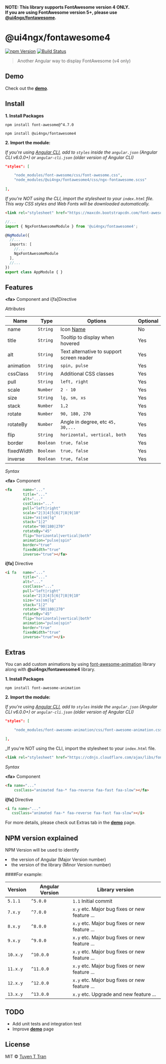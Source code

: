 **NOTE: This library supports FontAwesome version 4 ONLY.<br/>
If you are using FontAwesome version 5+, please use [@ui4ngx/fontawesome](https://github.com/tuyenttran/ngx-fontawesome).**

# @ui4ngx/fontawesome4


[![npm Version](https://img.shields.io/npm/v/@ui4ngx/fontawesome4.svg)](https://www.npmjs.com/package/@ui4ngx/fontawesome4)
[![Build Status](https://app.travis-ci.com/tuyenttran/ngx-fontawesome4.svg?branch=master)](https://app.travis-ci.com/tuyenttran/ngx-fontawesome4)
> Another Angular way to display FontAwesome (v4 only)

## Demo

Check out the **[demo](https://tuyenttran.github.io/ngx-fontawesome4/)**.


## Install

**1. Install Packages**

`npm install font-awesome@^4.7.0`

`npm install @ui4ngx/fontawesome4`

**2. Import the module:**

_If you're using [Angular CLI](https://github.com/angular/angular-cli), add to `styles` inside the `angular.json` (Angular CLI v6.0.0+) or `angular-cli.json` (older version of Angular CLI)_
```json
"styles": [

    "node_modules/font-awesome/css/font-awesome.css",
    "node_modules/@ui4ngx/fontawesome4/css/ngx-fontawesome.scss"
    
],
```

_If you're NOT using the CLI, import the stylesheet to your `index.html` file. <br/>
This way CSS styles and Web Fonts will be downloaded automatically._
```html
<link rel="stylesheet" href="https://maxcdn.bootstrapcdn.com/font-awesome/4.7.0/css/font-awesome.min.css">
```

```typescript
//...
import { NgxFontAwesomeModule } from '@ui4ngx/fontawesome4';

@NgModule({
  //...
  imports: [
    //...
    NgxFontAwesomeModule
  ],
  //...
})
export class AppModule { }
```


## Features

**&lt;fa&gt;** Component and i[fa]Directive 


*Attributes*

Name      | Type               | Options                                   | Optional
---       | ---                | ---                                       | ---
name      | `String`           | Icon [Name](http://fontawesome.io/icons/) | No
title     | `String`           | Tooltip to display when hovered           | Yes
alt       | `String`           | Text alternative to support screen reader | Yes
animation | `String`           | `spin, pulse`                             | Yes
cssClass  | `String`           | Additional CSS classes                    | Yes
pull      | `String`           | `left, right`                             | Yes
scale     | `Number`           | `2 - 10`                                  | Yes
size      | `String`           | `lg, sm, xs`                              | Yes
stack     | `Number`           | `1,2`                                     | Yes
rotate    | `Number`           | `90, 180, 270`                            | Yes
rotateBy  | `Number`           | Angle in degree,  etc `45, 30,...`        | Yes
flip      | `String`           | `horizontal, vertical, both`              | Yes
border    | `Boolean`          | `true, false`                             | Yes
fixedWidth| `Boolean`          | `true, false`                             | Yes
inverse   | `Boolean`          | `true, false`                             | Yes

*Syntax*

**&lt;fa&gt;** Component 

```html
<fa     name="..."
        title="..."
        alt="..."
        cssClass="..."
        pull="left|right"
        scale="2|3|4|5|6|7|8|9|10"
        size="xs|sm|lg"
        stack="1|2"
        rotate="90|180|270"
        rotateBy="45"
        flip="horizontal|vertical|both"
        animation="pulse|spin"
        border="true"
        fixedWidth="true"
        inverse="true"></fa>
```


**i[fa]** Directive 


```html
<i fa   name="..."
        title="..."
        alt="..."
        cssClass="..."
        pull="left|right"
        scale="2|3|4|5|6|7|8|9|10"
        size="xs|sm|lg"
        stack="1|2"
        rotate="90|180|270"
        rotateBy="45"
        flip="horizontal|vertical|both"
        animation="pulse|spin"
        border="true"
        fixedWidth="true"
        inverse="true"></i>
```

## Extras

You can add custom animations by using [font-awesome-animation](https://l-lin.github.io/font-awesome-animation/) library along with <b>@ui4ngx/fontawesome4</b> library.<br/>

**1. Install Packages**

`npm install font-awesome-animation`

**2. Import the module:**

_If you're using [Angular CLI](https://github.com/angular/angular-cli), add to `styles` inside the `angular.json` (Angular CLI v6.0.0+) or `angular-cli.json` (older version of Angular CLI)_
```json
"styles": [

    "node_modules/font-awesome-animation/css/font-awesome-animation.css",

],
```

_If you're NOT using the CLI, import the stylesheet to your `index.html` file. <br/>
```html
<link rel="stylesheet" href="https://cdnjs.cloudflare.com/ajax/libs/font-awesome-animation/0.3.0/font-awesome-animation.min.css">
```

*Syntax*

**&lt;fa&gt;** Component

```html
<fa name="..."
    cssClass="animated faa-* faa-reverse faa-fast faa-slow"></fa>
```

**i[fa]** Directive 


```html
<i fa name="..."
   cssClass="animated faa-* faa-reverse faa-fast faa-slow"></i>
```

For more details, please check out Extras tab in the **[demo](https://tuyenttran.github.io/ngx-fontawesome4/)** page. 

## NPM version explained

NPM Version will be used to identify 
<li>the version of Angular (Major Version number)</li> 
<li>the version of the library (Minor Version number)</li>


####For example:

Version   | Angular Version    | Library version
---       | ---                | ---
`5.1.1`   | `^5.0.0`           | `1.1` Initial commit
`7.x.y`   | `^7.0.0`           | `x.y` etc. Major bug fixes or new feature ...
`8.x.y`   | `^8.0.0`           | `x.y` etc. Major bug fixes or new feature ...
`9.x.y`   | `^9.0.0`           | `x.y` etc. Major bug fixes or new feature ...
`10.x.y`  | `^10.0.0`          | `x.y` etc. Major bug fixes or new feature ...
`11.x.y`  | `^11.0.0`          | `x.y` etc. Major bug fixes or new feature ...
`12.x.y`  | `^12.0.0`          | `x.y` etc. Major bug fixes or new feature ...
`13.x.y`  | `^13.0.0`          | `x.y` etc. Upgrade and new feature ...

## TODO

- Add unit tests and integration test
- Improve **[demo](https://tuyenttran.github.io/ngx-fontawesome4/)** page

## License

MIT © [Tuyen T Tran](mailto:anhtuyen.tran@gmail.com)
